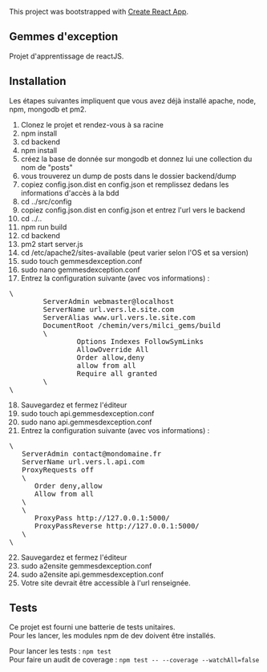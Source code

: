 This project was bootstrapped with [Create React App](https://github.com/facebook/create-react-app).

## Gemmes d'exception

Projet d'apprentissage de reactJS.

## Installation

Les étapes suivantes impliquent que vous avez déjà installé apache, node, npm, mongodb et pm2.

1. Clonez le projet et rendez-vous à sa racine
2. npm install
3. cd backend
4. npm install
5. créez la base de donnée sur mongodb et donnez lui une collection du nom de "posts"
6. vous trouverez un dump de posts dans le dossier backend/dump
7. copiez config.json.dist en config.json et remplissez dedans les informations d'accès à la bdd
8. cd ../src/config
9. copiez config.json.dist en config.json et entrez l'url vers le backend
10. cd ../..
11. npm run build
12. cd backend
13. pm2 start server.js
14. cd /etc/apache2/sites-available (peut varier selon l'OS et sa version)
15. sudo touch gemmesdexception.conf
16. sudo nano gemmesdexception.conf
17. Entrez la configuration suivante (avec vos informations) :
<pre>
\<VirtualHost *:80>
        ServerAdmin webmaster@localhost
        ServerName url.vers.le.site.com
        ServerAlias www.url.vers.le.site.com
        DocumentRoot /chemin/vers/milci_gems/build
        \<Directory /chemin/vers/milci_gems/build>
                Options Indexes FollowSymLinks
                AllowOverride All
                Order allow,deny
                allow from all
                Require all granted
        \</Directory>
\</VirtualHost>
</pre>
18. Sauvegardez et fermez l'éditeur
19. sudo touch api.gemmesdexception.conf
20. sudo nano api.gemmesdexception.conf
21. Entrez la configuration suivante (avec vos informations) :
<pre>
\<VirtualHost *:80>
   ServerAdmin contact@mondomaine.fr
   ServerName url.vers.l.api.com
   ProxyRequests off
   \<Proxy *>
      Order deny,allow
      Allow from all
   \</Proxy>
   \<Location />
      ProxyPass http://127.0.0.1:5000/
      ProxyPassReverse http://127.0.0.1:5000/
   \</Location>
\</VirtualHost>
</pre>
22. Sauvegardez et fermez l'éditeur
23. sudo a2ensite gemmesdexception.conf
24. sudo a2ensite api.gemmesdexception.conf
25. Votre site devrait être accessible à l'url renseignée.

## Tests

Ce projet est fourni une batterie de tests unitaires.<br>
Pour les lancer, les modules npm de dev doivent être installés.

Pour lancer les tests : `npm test`<br>
Pour faire un audit de coverage : `npm test -- --coverage --watchAll=false`